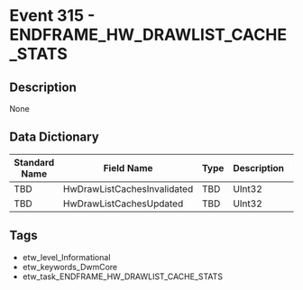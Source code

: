 # Event 315 - ENDFRAME_HW_DRAWLIST_CACHE_STATS

## Description
None

## Data Dictionary
|Standard Name|Field Name|Type|Description|Sample Value|
|---|---|---|---|---|
|TBD|HwDrawListCachesInvalidated|TBD|UInt32|None|None|
|TBD|HwDrawListCachesUpdated|TBD|UInt32|None|None|

## Tags
* etw_level_Informational
* etw_keywords_DwmCore
* etw_task_ENDFRAME_HW_DRAWLIST_CACHE_STATS